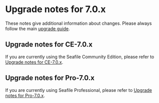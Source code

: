 # Upgrade notes for 7.0.x

These notes give additional information about changes.
Please always follow the main [upgrade guide](./upgrade.md).

## Upgrade notes for CE-7.0.x

If you are currently using the Seafile Community Edition, please refer to [Upgrade notes for CE-7.0.x](./ce-7.0.md).

## Upgrade notes for Pro-7.0.x

If you are currently using Seafile Professional, please refer to [Upgrade notes for Pro-7.0.x](pro-7.0.md).